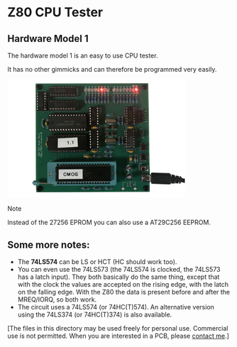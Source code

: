 # Z80 CPU Tester

## Hardware Model 1

The hardware model 1 is an easy to use CPU tester.

It has no other gimmicks and can therefore be programmed very easily.

<img src="/_pictures/z80cputester_v1.jpg" width="400">

> [!NOTE]
>
> Instead of the 27256 EPROM you can also use a AT29C256 EEPROM.

## Some more notes:

* The **74LS574** can be LS or HCT (HC should work too).
* You can even use the 74LS573 (the 74LS574 is clocked, the 74LS573 has a latch input). They both basically do the same thing, except that with the clock the values are accepted on the rising edge, with the latch on the falling edge. With the Z80 the data is present before and after the MREQ/IORQ, so both work.
* The circuit uses a 74LS574 (or 74HC(T)574). An alternative version using the 74LS374 (or 74HC(T)374) is also available.

[The files in this directory may be used freely for personal use. Commercial use is not permitted.
When you are interested in a PCB, please [contact me](https://8bit-museum.de/kontakt/).]
